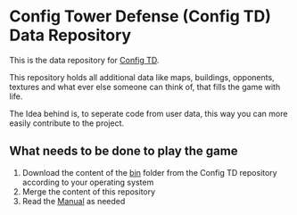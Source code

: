 # Config Tower Defense (Config TD) Data Repository

This is the data repository for [Config TD](https://github.com/PascalCorpsman/ConfigTD).

This repository holds all additional data like maps, buildings, opponents, textures and what ever else someone can think of, that fills the game with life.

The Idea behind is, to seperate code from user data, this way you can more easily contribute to the project.

## What needs to be done to play the game

1. Download the content of the [bin](https://github.com/PascalCorpsman/ConfigTD/bin) folder from the Config TD repository according to your operating system
2. Merge the content of this repository
3. Read the [Manual](https://github.com/PascalCorpsman/ConfigTD/tree/main/documentation/Readme.md) as needed